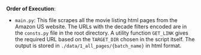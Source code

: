 **Order of Execution**:
- `main.py`: This file scrapes all the movie listing html pages from the Amazon US website. The URLs with the decade filters encoded are in the `consts.py` file in the root directory. A utility function `GET_LINK` gives the required URL based on the `TARGET_DIR` chosen in the script itself. The output is stored in `./data/1_all_pages/{batch_name}` in html format.